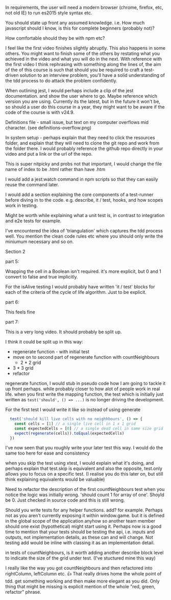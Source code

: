 In requirements, the user will need a modern browser (chrome, firefox, etc, not old IE) to 
run es2015 style syntax etc.

You should state up front any assumed knowledge. i.e. How much javascript should I know, is 
this for complete beginners (probably not)?

How comfortable should they be with npm etc?

I feel like the first video finishes slightly abruptly. This also happens in 
some others. You might want to finish some of the others by restating what you 
achieved in the video and what you will do in the next. With reference with the 
first video I think rephrasing with something along the lines of, the aim of 
the of this course is such that should you be required to craft a test-driven 
solution to an interview problem, you'll have a solid understanding of the tdd 
process to do attack the problem confidently.

When outlining jest, I would perhaps include a clip of the jest 
documentation. and show the user where to go. Maybe reference which version 
you are using. Currently its the latest, but in the future it won't be, so 
should a user do this course in a year, they might want to be aware if the 
code of the course is with v24.9.

Definitions file - small issue, but text on my computer overflows mid 
character. (see definitions-overflow.png)

In system setup - perhaps explain that they need to click the resources 
folder, and explain that they will need to clone the git repo and work from 
the folder there. I would probably reference the github repo directly in your 
video and put a link or the url of the repo.

This is super nitpicky and probs not that important, I would change the file 
name of index to be .html rather than have .htm

I would add a jest:watch command in npm scripts so that they can easily reuse 
the command later.

I would add a section explaining the core components of a test-runner before 
diving in to the code. e.g. describe, it / test, hooks, and how scopes work in 
testing.

Might be worth while explaining what a unit test is, in contrast to integration 
and e2e tests for example.

I've encountered the idea of 'triangulation' which captures the tdd process 
well. You mention the clean code rules etc where you should only write the 
miniumum necessary and so on. 

Section 2

part 5:

Wrapping the cell in a Boolean isn't required. it's more explicit, but 0 and 1 
convert to false and true implicitly.

For the isAlive testing I would probably have written 'it / test' blocks for 
each of the criteria of the cycle of life algorithm. Just to be explicit.

part 6:

This feels fine

part 7:

This is a very long video. It should probably be split up.

I think it could be split up in this way:
  - regenerate function - with initial test
  - move on to second part of regenerate function with countNeighbours
    - 2 * 2 grid
  - 3 * 3 grid
  - refactor

regenerate function, I would stub in pseudo code how I am going to tackle it 
up front perhaps. while probably closer to how alot of people work in real 
life. when you first write the mapping function, the test which is initially 
just written as `test('should', () => ...)` is no longer driving the 
development.

For the first test I would write it like so instead of using generate

```javascript
  test('should kill live cells with no neighhbours', () => {
    const cells = [1] // a single live cell in 1 x 1 grid
    const expectedCells = [0] // a single dead cell in same size grid
    expect(regenerate(cells)).toEqual(expectedCells)
  })
```
I've now seen that you roughly write your later test this way. I would do 
the same too here for ease and consistency

when you skip the test using xtest, I would explain what it's doing, and 
perhaps explain that test.skip is equivalent and also the opposite, test.only
allows you to focus on a specific test. (I realise you do this later on, 
but still think explaining equivalents would be valuable)

Need to refactor the description of the first countNeighbours test when you 
notice the logic was initially wrong. 'should count 1 for array of one'. Shoyld 
be 0. Just checked in source code and this is still wrong.

Should you write tests for any helper functions. add? for example. Perhaps not 
as you aren't currently exposing it within window.game. but it is defined in 
the global scope of the application anyhow so another team member should one 
exist (hypothetical) might start  using it. Perhaps now is a good time to 
mention that your tests should be testing the api, i.e. inputs and outputs, not 
implementation details, as these can and will change. Not testing add would be 
inline with classing it as an implementation detail.

in tests of countNeighbours, is it worth adding another describe block level to 
indicate the size of the grid under test. (I've stuctured mine this way)

I really like the way you got countNeighbours and then refactored into 
rightColumn, leftColumn etc. 👍 That really drives home the whole point of tdd. 
get something working and then make more elegant as you did. Only thing that 
might be missing is explicit mention of the whole "red, green, refactor" phrase.


